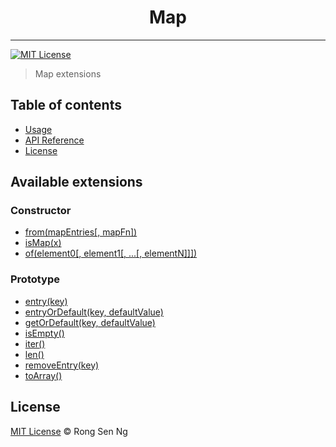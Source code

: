 <div align="center" style="text-align: center;">
  <h1 style="border-bottom: none;">Map</h1>

  <p></p>
</div>

<hr />

[![MIT License][mit-license-badge]][mit-license-url]

> Map extensions

## Table of contents <!-- omit in toc -->

- [Usage](#Usage)
- [API Reference](#API-Reference)
- [License](#License)

## Available extensions

### Constructor

* [from(mapEntries\[, mapFn\])]
* [isMap(x)]
* [of(element0\[, element1\[, ...\[, elementN\]\]\])]

### Prototype

* [entry(key)]
* [entryOrDefault(key, defaultValue)]
* [getOrDefault(key, defaultValue)]
* [isEmpty()]
* [iter()]
* [len()]
* [removeEntry(key)]
* [toArray()]

## License

[MIT License](http://motss.mit-license.org/) © Rong Sen Ng

<!-- References -->
[from(mapEntries\[, mapFn\])]: /src/map/API_REFERENCE.md#frommapentries-mapfn
[isMap(x)]: /src/map/API_REFERENCE.md#ismapx
[of(element0\[, element1\[, ...\[, elementN\]\]\])]: /src/map/API_REFERENCE.md#ofelement0-element1--elementn

[entry(key)]: /src/map/API_REFERENCE.md#entrykey
[entryOrDefault(key, defaultValue)]: /src/map/API_REFERENCE.md#entryordefaultkey-defaultvalue
[getOrDefault(key, defaultValue)]: /src/map/API_REFERENCE.md#getordefaultkey-defaultvalue
[isEmpty()]: /src/map/API_REFERENCE.md#isempty
[iter()]: /src/map/API_REFERENCE.md#iter
[len()]: /src/map/API_REFERENCE.md#len
[removeEntry(key)]: /src/map/API_REFERENCE.md#removeentrykey
[toArray()]: /src/map/API_REFERENCE.md#toarray

<!-- MDN -->
[array-mdn-url]: https://developer.mozilla.org/en-US/docs/Web/JavaScript/Reference/Global_Objects/Array
[boolean-mdn-url]: https://developer.mozilla.org/en-US/docs/Web/JavaScript/Reference/Global_Objects/Boolean
[function-mdn-url]: https://developer.mozilla.org/en-US/docs/Web/JavaScript/Reference/Global_Objects/Function
[map-mdn-url]: https://developer.mozilla.org/en-US/docs/Web/JavaScript/Reference/Global_Objects/Map
[number-mdn-url]: https://developer.mozilla.org/en-US/docs/Web/JavaScript/Reference/Global_Objects/Number
[object-mdn-url]: https://developer.mozilla.org/en-US/docs/Web/JavaScript/Reference/Global_Objects/Object
[promise-mdn-url]: https://developer.mozilla.org/en-US/docs/Web/JavaScript/Reference/Global_Objects/Promise
[regexp-mdn-url]: https://developer.mozilla.org/en-US/docs/Web/JavaScript/Reference/Global_Objects/RegExp
[set-mdn-url]: https://developer.mozilla.org/en-US/docs/Web/JavaScript/Reference/Global_Objects/Set
[string-mdn-url]: https://developer.mozilla.org/en-US/docs/Web/JavaScript/Reference/Global_Objects/String
[void-mdn-url]: https://developer.mozilla.org/en-US/docs/Web/JavaScript/Reference/Operators/void
[error-mdn-url]: https://developer.mozilla.org/en-US/docs/Web/JavaScript/Reference/Global_Objects/Error

<!-- Badges -->
[mit-license-badge]: https://flat.badgen.net/badge/license/MIT/blue

<!-- Links -->
[mit-license-url]: https://github.com/motss/deno_mod/blob/master/LICENSE
